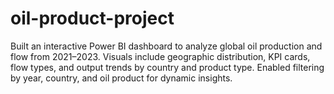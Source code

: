 # oil-product-project
Built an interactive Power BI dashboard to analyze global oil production and flow from 2021–2023. Visuals include geographic distribution, KPI cards, flow types, and output trends by country and product type. Enabled filtering by year, country, and oil product for dynamic insights.
